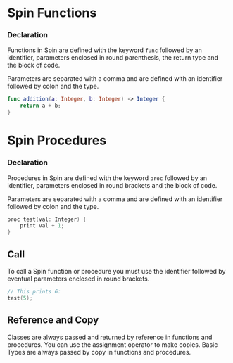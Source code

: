 
# Spin Functions

### Declaration

Functions in Spin are defined with the keyword `func`
followed by an identifier, parameters enclosed in round
parenthesis, the return type and the block of code.

Parameters are separated with a comma and are defined
with an identifier followed by colon and the type.

```swift
func addition(a: Integer, b: Integer) -> Integer {
    return a + b;
}
```

# Spin Procedures

### Declaration

Procedures in Spin are defined with the keyword `proc`
followed by an identifier, parameters enclosed in round
brackets and the block of code.

Parameters are separated with a comma and are defined
with an identifier followed by colon and the type.

```swift
proc test(val: Integer) {
    print val + 1;
}
```

## Call

To call a Spin function or procedure you must use
the identifier followed by eventual parameters
enclosed in round brackets.

```swift
// This prints 6:
test(5);
```

## Reference and Copy

Classes are always passed and returned by reference in functions
and procedures. You can use the assignment operator to make copies.
Basic Types are always passed by copy in functions and procedures.
